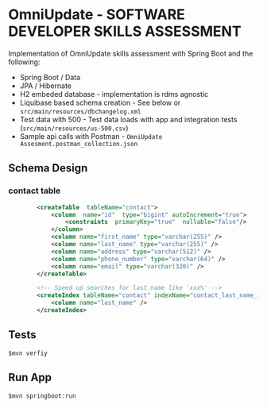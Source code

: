 # OmniUpdate - SOFTWARE DEVELOPER SKILLS ASSESSMENT

Implementation of OmniUpdate skills assessment with Spring Boot and the following:
* Spring Boot / Data
* JPA / Hibernate
* H2 embeded database - implementation is rdms agnostic
* Liquibase based schema creation - See below or `src/main/resources/dbchangelog.xml`
* Test data with 500 - Test data loads with app and integration tests (`src/main/resources/us-500.csv`)
* Sample api calls with Postman - `OmniUpdate Assesment.postman_collection.json` 

## Schema Design

### contact table
```xml
        <createTable  tableName="contact">
            <column  name="id"  type="bigint" autoIncrement="true">
                <constraints  primaryKey="true"  nullable="false"/>
            </column>
            <column name="first_name" type="varchar(255)" />
            <column name="last_name" type="varchar(255)" />
            <column name="address" type="varchar(512)" />
            <column name="phone_number" type="varchar(64)" />
            <column name="email" type="varchar(320)" />
        </createTable>

        <!-- Speed up searches for last_name like 'xxx%' -->
        <createIndex tableName="contact" indexName="contact_last_name_idx">
            <column name="last_name" />
        </createIndex>
```

## Tests

```$mvn verfiy```

## Run App

```$mvn springboot:run```


